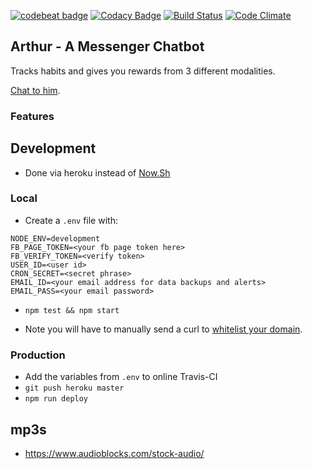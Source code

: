 [![codebeat badge](https://codebeat.co/badges/ba2fcc99-7d37-4d4a-b639-b8745b3381cb)](https://codebeat.co/projects/github-com-harrymt-habit-reward-chatbot-master)
[![Codacy Badge](https://api.codacy.com/project/badge/Grade/dee0a3c7a16a4276b47c27751959c6a6)](https://www.codacy.com/app/harrymt/habit-reward-chatbot?utm_source=github.com&amp;utm_medium=referral&amp;utm_content=harrymt/habit-reward-chatbot&amp;utm_campaign=Badge_Grade)
[![Build Status](https://travis-ci.org/harrymt/habit-reward-chatbot.svg?branch=master)](https://travis-ci.org/harrymt/habit-reward-chatbot)
[![Code Climate](https://codeclimate.com/github/codeclimate/codeclimate/badges/gpa.svg)](https://codeclimate.com/github/codeclimate/codeclimate)

## Arthur - A Messenger Chatbot

Tracks habits and gives you rewards from 3 different modalities.

[Chat to him](https://m.me/2278578462368010).

### Features

## Development

- Done via heroku instead of [Now.Sh](https://zeit.co/docs)

### Local

- Create a `.env` file with:

```
NODE_ENV=development
FB_PAGE_TOKEN=<your fb page token here>
FB_VERIFY_TOKEN=<verify token>
USER_ID=<user id>
CRON_SECRET=<secret phrase>
EMAIL_ID=<your email address for data backups and alerts>
EMAIL_PASS=<your email password>
```

- `npm test && npm start`

- Note you will have to manually send a curl to [whitelist your domain](https://developers.facebook.com/docs/messenger-platform/webview/extensions).

### Production

- Add the variables from `.env` to online Travis-CI
- `git push heroku master`
- `npm run deploy`


## mp3s

- https://www.audioblocks.com/stock-audio/